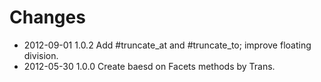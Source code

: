 # Changes

* 2012-09-01 1.0.2 Add #truncate_at and #truncate_to; improve floating division.
* 2012-05-30 1.0.0 Create baesd on Facets methods by Trans.
